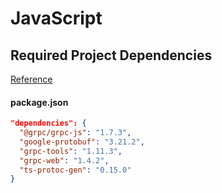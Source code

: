 # JavaScript

## Required Project Dependencies

[Reference](https://rules-proto-grpc.com/en/latest/lang/js.html#js-grpc-web-library)

#### package.json
```json
"dependencies": {
  "@grpc/grpc-js": "1.7.3",
  "google-protobuf": "3.21.2",
  "grpc-tools": "1.11.3",
  "grpc-web": "1.4.2",
  "ts-protoc-gen": "0.15.0"
}
```